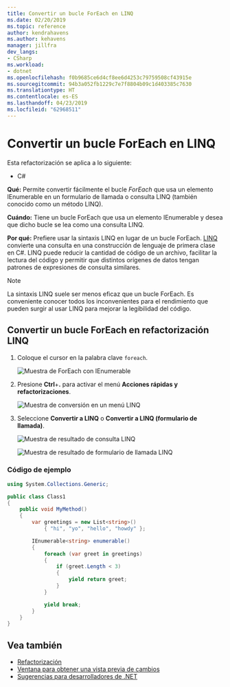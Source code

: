 ```yaml
---
title: Convertir un bucle ForEach en LINQ
ms.date: 02/20/2019
ms.topic: reference
author: kendrahavens
ms.author: kehavens
manager: jillfra
dev_langs:
- CSharp
ms.workload:
- dotnet
ms.openlocfilehash: f0b9685ce6d4cf8ee6d4253c79759508cf43915e
ms.sourcegitcommit: 94b3a052fb1229c7e7f8804b09c1d403385c7630
ms.translationtype: HT
ms.contentlocale: es-ES
ms.lasthandoff: 04/23/2019
ms.locfileid: "62968511"
---
```

# <a name="convert-a-foreach-loop-to-linq"></a>Convertir un bucle ForEach en LINQ

Esta refactorización se aplica a lo siguiente:

- C#

**Qué:** Permite convertir fácilmente el bucle *ForEach* que usa un elemento IEnumerable en un formulario de llamada o consulta LINQ (también conocido como un método LINQ).

**Cuándo:** Tiene un bucle ForEach que usa un elemento IEnumerable y desea que dicho bucle se lea como una consulta LINQ.

**Por qué:** Prefiere usar la sintaxis LINQ en lugar de un bucle ForEach. [LINQ](/dotnet/csharp/programming-guide/concepts/linq/introduction-to-linq) convierte una consulta en una construcción de lenguaje de primera clase en C#. LINQ puede reducir la cantidad de código de un archivo, facilitar la lectura del código y permitir que distintos orígenes de datos tengan patrones de expresiones de consulta similares.

> [!NOTE]
> La sintaxis LINQ suele ser menos eficaz que un bucle ForEach. Es conveniente conocer todos los inconvenientes para el rendimiento que pueden surgir al usar LINQ para mejorar la legibilidad del código.

## <a name="convert-a-foreach-loop-to-linq-refactoring"></a>Convertir un bucle ForEach en refactorización LINQ

1. Coloque el cursor en la palabra clave `foreach`.

    ![Muestra de ForEach con IEnumerable](media/convert-foreach-to-LINQ.png)

2. Presione **Ctrl**+**.** para activar el menú **Acciones rápidas y refactorizaciones**.

   ![Muestra de conversión en un menú LINQ](media/convert-foreach-to-LINQ-codefix.png)

3. Seleccione **Convertir a LINQ** o **Convertir a LINQ (formulario de llamada)**.

   ![Muestra de resultado de consulta LINQ](media/convert-foreach-to-LINQ-result.png)
   
   ![Muestra de resultado de formulario de llamada LINQ](media/convert-foreach-to-LINQ-callform-result.png)
   
### <a name="sample-code"></a>Código de ejemplo

```csharp
using System.Collections.Generic;

public class Class1
{
    public void MyMethod()
    {
        var greetings = new List<string>()
            { "hi", "yo", "hello", "howdy" };

        IEnumerable<string> enumerable()
        {
            foreach (var greet in greetings)
            {
                if (greet.Length < 3)
                {
                    yield return greet;
                }
            }

            yield break;
        }
    }
}
```

## <a name="see-also"></a>Vea también

- [Refactorización](../refactoring-in-visual-studio.md)
- [Ventana para obtener una vista previa de cambios](../../ide/preview-changes.md)
- [Sugerencias para desarrolladores de .NET](../../ide/visual-studio-2017-for-dotnet-developers.md)
